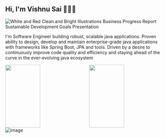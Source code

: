 ## Hi, I'm Vishnu Sai 👋👨‍💻

![White and Red Clean and Bright Illustrations Business Progress Report Sustainable Development Goals Presentation](https://github.com/user-attachments/assets/f9c2e252-083a-40a6-a64b-8134d59659cb)

I'm Software Engineer building robust, scalable java applications. Proven ability to design, develop and maintain enterprise-grade java applications with frameworks like Spring Boot, JPA and tools. Driven by a desire to continuously improve code quality and efficiency and staying ahead of the curve in the ever-evolving java ecosystem

<a href="https://github.com/vishnusaimandala/github-readme-stats">
  <img height=200 width=47% align="right" src="https://github-readme-stats.vercel.app/api?username=vishnusaimandala&hide=contribs,prs&show_icons=true&theme=radical" />
</a>
<a href="https://github.com/vishnusaimandala/convoychat">
  <img height=200 width=47% align="left" src="https://github-readme-stats.vercel.app/api/top-langs?username=vishnusaimandala&layout=compact&langs_count=8&card_width=320&hide=contribs,prs&show_icons=true&theme=radical" />
</a>

![image](https://github.com/user-attachments/assets/a4071297-fe36-4010-938f-ceb50e2a7977)

<!--
**vishnusaimandala/vishnusaimandala** is a ✨ _special_ ✨ repository because its `README.md` (this file) appears on your GitHub profile.

Here are some ideas to get you started:

- 🔭 I’m currently working on ...
- 🌱 I’m currently learning ...
- 👯 I’m looking to collaborate on ...
- 🤔 I’m looking for help with ...
- 💬 Ask me about ...
- 📫 How to reach me: ...
- 😄 Pronouns: ...
- ⚡ Fun fact: ...
-->
